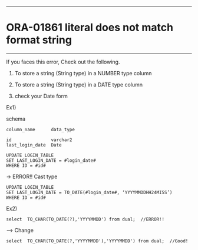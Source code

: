 ------------------------------------------------
# ORA-01861 literal does not match format string
------------------------------------------------

If you faces this error, Check out the following.



1. To store a string (String type) in a NUMBER type column

2. To store a string (String type) in a DATE type column

3. check your Date form


Ex1)

schema
```
column_name      data_type

id               varchar2
last_login_date  Date
```

```
UPDATE LOGIN_TABLE
SET LAST_LOGIN_DATE = #login_date#
WHERE ID = #id#
```
-> ERROR!! Cast type
```
UPDATE LOGIN_TABLE
SET LAST_LOGIN_DATE = TO_DATE(#login_date#, ‘YYYYMMDDHH24MISS’)
WHERE ID = #id#
```

Ex2)
```
select  TO_CHAR(TO_DATE(?),'YYYYMMDD') from dual;  //ERROR!!
```
--> Change
```
select  TO_CHAR(TO_DATE(?,'YYYYMMDD'),'YYYYMMDD') from dual;  //Good!
```
